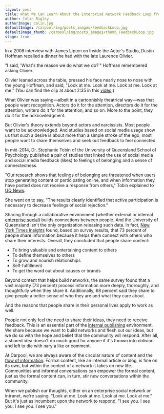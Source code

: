 ```yaml
---
layout: post
title: What We Can Learn About the Enterprise Network Feedback Loop from Dustin Hoffman
author: Colin Rigley
authorImage: colin.jpg
defaultImage: /carpool/img/posts_images/FeedbackLoop.jpg
defaultImage_thumb: /carpool/img/posts_images/thumb_FeedbackLoop.jpg
stage: true
---
```


In a 2006 interview with James Lipton on Inside the Actor's Studio, Dustin Hoffman recalled a dinner he had with the late Laurence Olivier.

<!--more-->

"I said, 'What's the reason we do what we do?'" Hoffman remembered asking Olivier.
 
Olivier leaned across the table, pressed his face nearly nose to nose with the young Hoffman, and said, "Look at me. Look at me. Look at me. Look at me." (You can find the clip at about 2:35 in this [video](https://www.youtube.com/watch?v=1M6Kh5AXF0M).)
 
What Olivier was saying—albeit in a cartoonishly theatrical way—was that people want recognition. Actors do it for the attention, directors do it for the attention, writers do it for the attention, and so on. More to the point, they do it for the acknowledgment.
 
But Olivier's theory extends beyond actors and narcissists. Most people want to be acknowledged. And studies based on social media usage show us that such a desire is about more than a simple stroke of the ego; most people want to share themselves and seek out feedback to feel connected.
 
In mid-2014, Dr. Stephanie Tobin of the University of Queensland School of Psychology published a pair of studies that linked the use of social media and social media feedback (likes) to feelings of belonging and a sense of connectedness.
 
"Our research shows that feelings of belonging are threatened when users stop generating content or participating online, and when information they have posted does not receive a response from others," Tobin explained to [UQ News](https://www.uq.edu.au/news/article/2014/04/or-not-%e2%80%93-how-facebook-affects-our-sense-of-belonging).
 
She went on to say, "The results clearly identified that active participation is necessary to decrease feelings of social rejection."
 
Sharing through a collaborative environment (whether external or internal [enterprise social](http://carpoolagency.com/articles/Being-Social-is-Like-Learning-to-eat-Vegetables.html)) builds connections between people. And the University of Queensland isn't the only organization releasing such data. In fact, [New York Times Insights](http://nytmarketing.whsites.net/mediakit/pos/) found, based on survey results, that 73 percent of people share information because it helps them connect with others who share their interests. Overall, they concluded that people share content:
 
* To bring valuable and entertaining content to others 
* To define themselves to others 
* To grow and nourish relationships 
* Self-fulfillment 
* To get the word out about causes or brands
 
Beyond content that helps build networks, the same survey found that a vast majority (73 percent) process information more deeply, thoroughly, and thoughtfully when they share it. Additionally, 68 percent said they share to give people a better sense of who they are and what they care about.
 
And the reasons that people share in their personal lives apply to work as well.

People not only feel the need to share their ideas, they need to receive feedback. This is an essential part of the [internal publishing](http://carpoolagency.com/work) environment. We share because we want to build networks and flesh out our ideas, but we do so with the hope and belief that the community will respond. After all, a shared idea doesn't do much good for anyone if it's thrown into oblivion and left to die with nary a like or comment.
 
At Carpool, we are always aware of the circular nature of content and the [flow of information](http://carpoolagency.com/articles/Effective-Communication-and-the-Information-Flow.html). Formal content, like an internal article or blog, is fine on its own, but within the context of a network it takes on new life. Communities and informal conversations can empower the formal content, just as the formal content can, in turn, stir new conversations within the community.
 
When we publish our thoughts, either on an enterprise social network or intranet, we're saying, "Look at me. Look at me. Look at me. Look at me." But it's just as incumbent upon the network to respond, "I see you. I see you. I see you. I see you."


